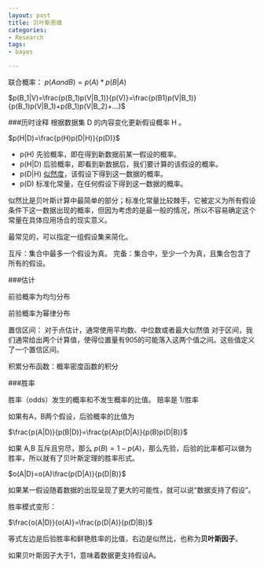 ```yaml
---
layout: post
title: 贝叶斯思维
categories: 
- Research
tags:
- bayes

---
```


联合概率： $p(A and B)=p(A)*p(B|A)$

$p(B_1|V)=\frac{p(B_1)p(V|B_1)}{p(V)}=\frac{p(B1)p(V|B_1)}{p(B_1)p(V|B_1)+p(B_1)p(V|B_2)+...}$

###历时诠释
根据数据集 D 的内容变化更新假设概率 H 。

 $p(H|D)=\frac{p(H)p(D|H)}{p(D)}$

- p(H) 先验概率，即在得到新数据前某一假设的概率。
- p(H|D) 后验概率，即看到新数据后，我们要计算的该假设的概率。
- p(D|H) [似然度](https://www.wikiwand.com/zh-hk/%E4%BC%BC%E7%84%B6%E5%87%BD%E6%95%B0#/.E6.9C.80.E5.A4.A7.E4.BC.BC.E7.84.B6.E4.BC.B0.E8.AE.A1)，该假设下得到这一数据的概率。
- p(D) 标准化常量，在任何假设下得到这一数据的概率。

似然比是贝叶斯计算中最简单的部分；标准化常量比较棘手，它被定义为所有假设条件下这一数据出现的概率，但因为考虑的是最一般的情况，所以不容易确定这个常量在具体应用场合的现实意义。

最常见的，可以指定一组假设集来简化。

互斥：集合中最多一个假设为真。
完备：集合中，至少一个为真，且集合包含了所有的假设。

###估计

前验概率为均匀分布

前验概率为幂律分布

置信区间：
对于点估计，通常使用平均数、中位数或者最大似然值
对于区间，我们通常给出两个计算值，使得位置量有905的可能落入这两个值之间。这些值定义了一个置信区间。

积累分布函数：概率密度函数的积分 

###胜率

胜率（odds）发生的概率和不发生概率的比值。
赔率是 1/胜率

如果有A，B两个假设，后验概率的比值为

$\frac{p(A|D)}{p(B|D)}=\frac{p(A)p(D|A)}{p(B)p(D|B)}$

如果 A,B 互斥且穷尽，那么 $p(B)=1-p(A)$，那么先验，后验的比率都可以做为胜率，所以就有了贝叶斯定理的胜率形式。

$o(A|D)=o(A)\frac{p(D|A)}{p(D|B)}$

如果某一假设随着数据的出现呈现了更大的可能性，就可以说“数据支持了假设”。

胜率模式变形：

$\frac{o(A|D)}{o(A)}=\frac{p(D|A)}{p(D|B)}$

等式左边是后验胜率和鲜艳胜率的比值，右边是似然比，也称为**贝叶斯因子**。

如果贝叶斯因子大于1，意味着数据更支持假设A。

